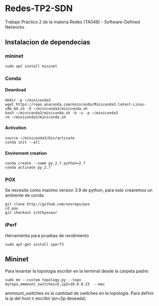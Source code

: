 # Redes-TP2-SDN

Trabajo Práctico 2 de la materia Redes (TA048) - Software-Defined Networks

## Instalacion de dependecias

### mininet

    sudo apt install mininet

### Conda

#### Download

    mkdir -p ~/miniconda3
    wget https://repo.anaconda.com/miniconda/Miniconda3-latest-Linux-x86_64.sh -O ~/miniconda3/miniconda.sh
    bash ~/miniconda3/miniconda.sh -b -u -p ~/miniconda3
    rm ~/miniconda3/miniconda.sh

#### Activation

    source ~/miniconda3/bin/activate    
    conda init --all

#### Enviroment creation

    conda create --name py_2.7 python=2.7
    conda activate py_2.7

### POX

Se necesita como maximo version 3.9 de python, para esto crearemos un ambiente de conda.

    git clone http://github.com/noxrepo/pox
    cd pox
    git checkout ichthyosaur

### iPerf

Herramienta para pruebas de rendimiento

    sudo apt-get install iperf3

## Mininet

Para levantar la topologia escribir en la terminal desde la carpeta padre:

    sudo mn --custom topology.py --topo mytopo,ammount_switches=5,ip2=10.0.0.23  --mac

ammount_switches es la cantidad de switches en la topologia. Para definir la ip del host n escribir ipn=[ip deseada]

